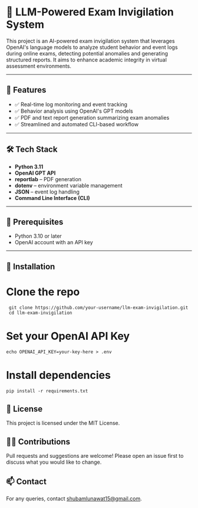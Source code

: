 # 🧠 LLM-Powered Exam Invigilation System

This project is an AI-powered exam invigilation system that leverages OpenAI's language models to analyze student behavior and event logs during online exams, detecting potential anomalies and generating structured reports. It aims to enhance academic integrity in virtual assessment environments.

---

## 🚀 Features

- ✅ Real-time log monitoring and event tracking
- ✅ Behavior analysis using OpenAI's GPT models
- ✅ PDF and text report generation summarizing exam anomalies
- ✅ Streamlined and automated CLI-based workflow

---

## 🛠️ Tech Stack

- **Python 3.11**
- **OpenAI GPT API**
- **reportlab** – PDF generation
- **dotenv** – environment variable management
- **JSON** – event log handling
- **Command Line Interface (CLI)**

---


## 📌 Prerequisites

- Python 3.10 or later
- OpenAI account with an API key

---

## 🔧 Installation
   # Clone the repo
     git clone https://github.com/your-username/llm-exam-invigilation.git
     cd llm-exam-invigilation

   # Set your OpenAI API Key
    echo OPENAI_API_KEY=your-key-here > .env

   # Install dependencies
    pip install -r requirements.txt

## 📄 License
This project is licensed under the MIT License.

## 🙋‍♂️ Contributions
Pull requests and suggestions are welcome! Please open an issue first to discuss what you would like to change.

## 📫 Contact
For any queries, contact shubamlunawat15@gmail.com.

